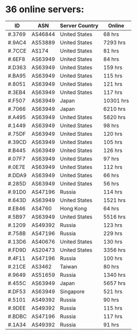 # 36 online servers:

| ID | ASN | Server Country | Online |
| ------ | ------ | ------ | ------ |
| #.3769 | AS46844 | United States | 68 hrs |
| #.9AC4 | AS53889 | United States | 7293 hrs |
| #.7CCE | AS174 | United States | 81 hrs |
| #.6EF8 | AS63949 | United States | 84 hrs |
| #.D363 | AS63949 | United States | 159 hrs |
| #.BA95 | AS63949 | United States | 115 hrs |
| #.8051 | AS63949 | United States | 121 hrs |
| #.3EB4 | AS63949 | United States | 117 hrs |
| #.F507 | AS63949 | Japan | 10301 hrs |
| #.7066 | AS63949 | Japan | 6210 hrs |
| #.A495 | AS63949 | United States | 5820 hrs |
| #.1449 | AS63949 | United States | 98 hrs |
| #.75DF | AS63949 | United States | 120 hrs |
| #.39CD | AS63949 | United States | 105 hrs |
| #.B445 | AS63949 | United States | 126 hrs |
| #.07F7 | AS63949 | United States | 97 hrs |
| #.0E7E | AS63949 | United States | 112 hrs |
| #.DDA9 | AS63949 | United States | 66 hrs |
| #.285D | AS63949 | United States | 56 hrs |
| #.91D0 | AS47196 | Russia | 114 hrs |
| #.643D | AS63949 | United States | 1521 hrs |
| #.E846 | AS4760 | Hong Kong | 64 hrs |
| #.5B97 | AS63949 | United States | 5516 hrs |
| #.1209 | AS49392 | Russia | 123 hrs |
| #.758B | AS47196 | Russia | 229 hrs |
| #.13D6 | AS40676 | United States | 130 hrs |
| #.FD9D | AS20473 | United States | 3356 hrs |
| #.4F11 | AS47196 | Russia | 100 hrs |
| #.21CE | AS3462 | Taiwan | 80 hrs |
| #.9649 | AS51659 | Russia | 1340 hrs |
| #.455C | AS63949 | Japan | 5657 hrs |
| #.DF53 | AS63949 | Singapore | 521 hrs |
| #.5101 | AS49392 | Russia | 90 hrs |
| #.9DEE | AS49392 | Russia | 115 hrs |
| #.BDBC | AS47196 | Russia | 117 hrs |
| #.1A34 | AS49392 | Russia | 91 hrs |

